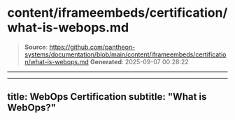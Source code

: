 # content/iframeembeds/certification/what-is-webops.md

> **Source**: https://github.com/pantheon-systems/documentation/blob/main/content/iframeembeds/certification/what-is-webops.md
> **Generated**: 2025-09-07 00:28:22

---

---
title: WebOps Certification
subtitle: "What is WebOps?"
---

<Partial file="certification-guide/what-is-webops.md" />
